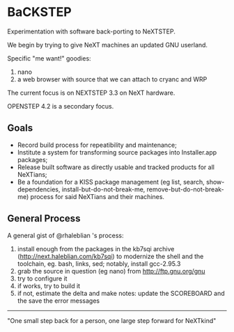 # BaCKSTEP

Experimentation with software back-porting to NeXTSTEP.

We begin by trying to give NeXT machines an updated GNU userland.

Specific "me want!" goodies:
1. nano
2. a web browser with source that we can attach to cryanc and WRP

The current focus is on NEXTSTEP 3.3 on NeXT hardware.

OPENSTEP 4.2 is a secondary focus.

## Goals

* Record build process for repeatibility and maintenance;
* Institute a system for transforming source packages into Installer.app packages;
* Release built software as directly usable and tracked products for all NeXTians;
* Be a foundation for a KISS package management (eg list, search, show-dependencies, install-but-do-not-break-me, remove-but-do-not-break-me) process for said NeXTians and their machines.

## General Process

A general gist of @rhaleblian 's process:

1. install enough from the packages in the kb7sqi archive (http://next.haleblian.com/kb7sqi) to modernize the shell and the toolchain, eg. bash, links, sed; notably, install gcc-2.95.3
2. grab the source in question (eg nano) from http://ftp.gnu.org/gnu
3. try to configure it
4. if works, try to build it
5. if not, estimate the delta and make notes: update the SCOREBOARD and the save the error messages

---
"One small step back for a person, one large step forward for NeXTkind"
